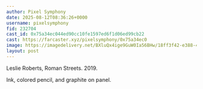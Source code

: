 ```yaml
---
author: Pixel Symphony
date: 2025-08-12T08:36:26+0000
username: pixelsymphony
fid: 232704
cast_id: 0x75a34ec044ed90cc10fe1597ed6f1d06ed99cb22
cast: https://farcaster.xyz/pixelsymphony/0x75a34ec0
image: https://imagedelivery.net/BXluQx4ige9GuW0Ia56BHw/18ff3f42-e388-415f-0947-f94eb6030a00/original
layout: post
---
```

Leslie Roberts, Roman Streets. 2019.   
  
Ink, colored pencil, and graphite on panel.  

<img src='https://imagedelivery.net/BXluQx4ige9GuW0Ia56BHw/18ff3f42-e388-415f-0947-f94eb6030a00/original' alt='' referrerpolicy='no-referrer'/>